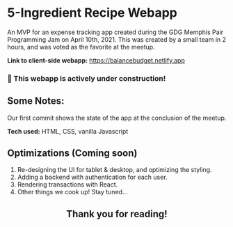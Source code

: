 # 5-Ingredient Recipe Webapp
An MVP for an expense tracking app created during the GDG Memphis Pair Programming Jam on April 10th, 2021. This was created by a small team in 2 hours, and was voted as the favorite at the meetup.  

**Link to client-side webapp:** https://balancebudget.netlify.app

### :construction: This webapp is actively under construction! ###

## Some Notes:

Our first commit shows the state of the app at the conclusion of the meetup.  

**Tech used:**  HTML, CSS, vanilla Javascript

## Optimizations (Coming soon)

1. Re-designing the UI for tablet & desktop, and optimizing the styling.
2. Adding a backend with authentication for each user.
3. Rendering transactions with React.  
4. Other things we cook up! Stay tuned...

<h2 align="center">Thank you for reading!</h2>

